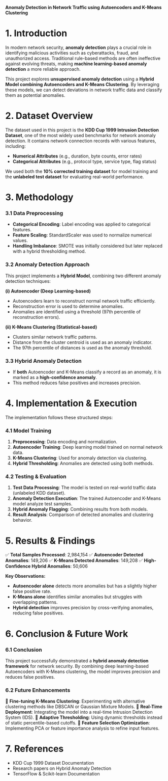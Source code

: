 **Anomaly Detection in Network Traffic using Autoencoders and K-Means Clustering**

# **1. Introduction**
In modern network security, **anomaly detection** plays a crucial role in identifying malicious activities such as cyberattacks, fraud, and unauthorized access. Traditional rule-based methods are often ineffective against evolving threats, making **machine learning-based anomaly detection** a more reliable approach.

This project explores **unsupervised anomaly detection** using a **Hybrid Model combining Autoencoders and K-Means Clustering**. By leveraging these models, we can detect deviations in network traffic data and classify them as potential anomalies.

# **2. Dataset Overview**
The dataset used in this project is the **KDD Cup 1999 Intrusion Detection Dataset**, one of the most widely used benchmarks for network anomaly detection. It contains network connection records with various features, including:
- **Numerical Attributes** (e.g., duration, byte counts, error rates)
- **Categorical Attributes** (e.g., protocol type, service type, flag status)

We used both the **10% corrected training dataset** for model training and the **unlabeled test dataset** for evaluating real-world performance.

# **3. Methodology**
### **3.1 Data Preprocessing**
- **Categorical Encoding**: Label encoding was applied to categorical features.
- **Feature Scaling**: StandardScaler was used to normalize numerical values.
- **Handling Imbalance**: SMOTE was initially considered but later replaced with a hybrid thresholding method.

### **3.2 Anomaly Detection Approach**
This project implements a **Hybrid Model**, combining two different anomaly detection techniques:

**(i) Autoencoder (Deep Learning-based)**
- Autoencoders learn to reconstruct normal network traffic efficiently.
- Reconstruction error is used to determine anomalies.
- Anomalies are identified using a threshold (97th percentile of reconstruction errors).

**(ii) K-Means Clustering (Statistical-based)**
- Clusters similar network traffic patterns.
- Distance from the cluster centroid is used as an anomaly indicator.
- The 97th percentile of distances is used as the anomaly threshold.

### **3.3 Hybrid Anomaly Detection**
- If **both** Autoencoder and K-Means classify a record as an anomaly, it is marked as a **high-confidence anomaly**.
- This method reduces false positives and increases precision.

# **4. Implementation & Execution**
The implementation follows these structured steps:
### **4.1 Model Training**
1. **Preprocessing**: Data encoding and normalization.
2. **Autoencoder Training**: Deep learning model trained on normal network data.
3. **K-Means Clustering**: Used for anomaly detection via clustering.
4. **Hybrid Thresholding**: Anomalies are detected using both methods.

### **4.2 Testing & Evaluation**
1. **Test Data Processing**: The model is tested on real-world traffic data (unlabeled KDD dataset).
2. **Anomaly Detection Execution**: The trained Autoencoder and K-Means model analyze test samples.
3. **Hybrid Anomaly Flagging**: Combining results from both models.
4. **Result Analysis**: Comparison of detected anomalies and clustering behavior.

# **5. Results & Findings**
✅ **Total Samples Processed**: 2,984,154
✅ **Autoencoder Detected Anomalies**: 149,206
✅ **K-Means Detected Anomalies**: 149,208
✅ **High-Confidence Hybrid Anomalies**: 50,606

**Key Observations:**
- **Autoencoder alone** detects more anomalies but has a slightly higher false positive rate.
- **K-Means alone** identifies similar anomalies but struggles with overlapping patterns.
- **Hybrid detection** improves precision by cross-verifying anomalies, reducing false positives.

# **6. Conclusion & Future Work**
### **6.1 Conclusion**
This project successfully demonstrated a **hybrid anomaly detection framework** for network security. By combining deep learning-based Autoencoders with K-Means clustering, the model improves precision and reduces false positives.

### **6.2 Future Enhancements**
🚀 **Fine-tuning K-Means Clustering**: Experimenting with alternative clustering methods like DBSCAN or Gaussian Mixture Models.
🚀 **Real-Time Deployment**: Integrating the model into a real-time Intrusion Detection System (IDS).
🚀 **Adaptive Thresholding**: Using dynamic thresholds instead of static percentile-based cutoffs.
🚀 **Feature Selection Optimization**: Implementing PCA or feature importance analysis to refine input features.

# **7. References**
- KDD Cup 1999 Dataset Documentation
- Research papers on Hybrid Anomaly Detection
- TensorFlow & Scikit-learn Documentation
